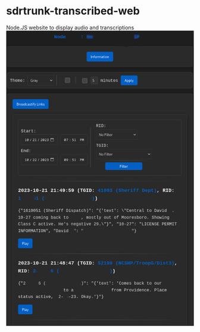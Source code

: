 # sdrtrunk-transcribed-web
Node.JS website to display audio and transcriptions
![Screenshot](Screenshot.png)

